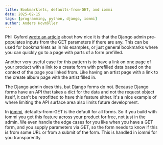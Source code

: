 ```yaml
---
title: Bookmarklets, defaults-from-GET, and iommi
date: 2025-02-15
tags: [programming, python, django, iommi]
author: Anders Hovmöller
---
```


Phil Gyford [wrote an article](https://www.gyford.com/phil/writing/2025/02/14/django-admin-bookmarklet/) about how nice it is that the Django admin pre-populates inputs from the GET parameters if there are any. This can be used for bookmarklets as in his examples, or just general bookmarks where you can quickly go to a page with parts of a form prefilled. 

Another very useful case for this pattern is to have a link on one page of your product with a link to a create form with prefilled data based on the context of the page you linked from. Like having an artist page with a link to the create album page with the artist filled in. 

The Django admin does this, but Django forms do not. Because Django forms have an API that takes a dict for the data and not the request object itself, it can't be retrofitted to have this feature either. It's a nice example of where limiting the API surface area also limits future development.
 
In [iommi](https://docs.iommi.rocks), defaults-from-GET is the default for all forms. So if you build with iommi you get this feature across your product for free, not just in the admin. We even handle the edge cases for you like when you have a GET form, and you supply parameters via GET, so the form needs to know if this is from some URL or from a submit of the form. This is handled in iommi for you transparently.

